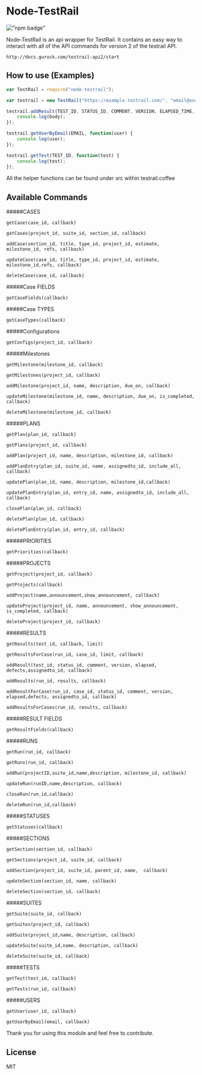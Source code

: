 Node-TestRail
=========


!["npm badge"](https://nodei.co/npm/node-testrail.png)

Node-TestRail is an api wrapper for TestRail. It contains an easy way to interact with all of the API commands for version 2 of the testrail API.

    http://docs.gurock.com/testrail-api2/start

How to use (Examples)
----
```javascript
var TestRail = require("node-testrail");

var testrail = new TestRail("https://example.testrail.com/", "email@example.com", "password");

testrail.addResult(TEST_ID, STATUS_ID, COMMENT, VERSION, ELAPSED_TIME, DEFECTS, ASSIGNEDTO_ID, function(body) {
    console.log(body);
});

testrail.getUserByEmail(EMAIL, function(user) {
    console.log(user);
});

testrail.getTest(TEST_ID, function(test) {
    console.log(test);
});
```

All the helper functions can be found under src within testrail.coffee



Available Commands
----

#####CASES


	getCase(case_id, callback)

	getCases(project_id, suite_id, section_id, callback)

	addCase(section_id, title, type_id, project_id, estimate, milestone_id, refs, callback)

	updateCase(case_id, title, type_id, project_id, estimate, milestone_id,refs, callback)

	deleteCase(case_id, callback)

#####Case FIELDS

	getCaseFields(callback)

#####Case TYPES

	getCaseTypes(callback)

#####Configurations

	getConfigs(project_id, callback)

#####Milestones

	getMilestone(milestone_id, callback)

	getMilestones(project_id, callback)

	addMilestone(project_id, name, description, due_on, callback)

	updateMilestone(milestone_id, name, description, due_on, is_completed, callback)

	deleteMilestone(milestone_id, callback)

#####PLANS

	getPlan(plan_id, callback)

	getPlans(project_id, callback)

	addPlan(project_id, name, description, milestone_id, callback)

	addPlanEntry(plan_id, suite_id, name, assignedto_id, include_all, callback)

	updatePlan(plan_id, name, description, milestone_id,callback)

	updatePlanEntry(plan_id, entry_id, name, assignedto_id, include_all, callback)

	closePlan(plan_id, callback)

	deletePlan(plan_id, callback)

	deletePlanEntry(plan_id, entry_id, callback)


#####PRIORITIES

	getPriorities(callback)

#####PROJECTS

	getProject(project_id, callback)

	getProjects(callback)

	addProject(name,announcement,show_announcement, callback)

	updateProject(project_id, name, announcement, show_announcement, is_completed, callback)

	deleteProject(project_id, callback)

#####RESULTS

	getResults(test_id, callback, limit)

	getResultsForCase(run_id, case_id, limit, callback)

	addResult(test_id, status_id, comment, version, elapsed, defects,assignedto_id, callback)

	addResults(run_id, results, callback)

	addResultForCase(run_id, case_id, status_id, comment, version, elapsed,defects, assignedto_id, callback)

	addResultsForCases(run_id, results, callback)

#####RESULT FIELDS

	getResultFields(callback)

#####RUNS

	getRun(run_id, callback)

	getRuns(run_id, callback)

	addRun(projectID,suite_id,name,description, milestone_id, callback)

	updateRun(runID,name,description, callback)

	closeRun(run_id,callback)

	deleteRun(run_id,callback)

#####STATUSES

	getStatuses(callback)

#####SECTIONS

	getSection(section_id, callback)

	getSections(project_id, suite_id, callback)

	addSection(project_id, suite_id, parent_id, name,  callback)

	updateSection(section_id, name, callback)

	deleteSection(section_id, callback)


#####SUITES

	getSuite(suite_id, callback)

	getSuites(project_id, callback)

	addSuite(project_id,name, description, callback)

	updateSuite(suite_id,name, description, callback)

	deleteSuite(suite_id, callback)

#####TESTS

	getTest(test_id, callback)

	getTests(run_id, callback)

#####USERS

	getUser(user_id, callback)

	getUserByEmail(email, callback)



Thank you for using this module and feel free to contribute.

License
----

MIT
